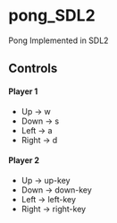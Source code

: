 # pong_SDL2
Pong Implemented in SDL2
## Controls
#### Player 1 
- Up -> w
- Down -> s
- Left -> a
- Right -> d
#### Player 2 
- Up -> up-key
- Down -> down-key
- Left -> left-key
- Right -> right-key

